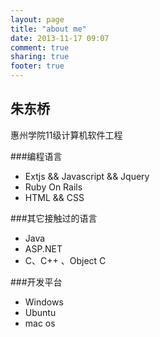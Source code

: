 ```yaml
---
layout: page
title: "about me"
date: 2013-11-17 09:07
comment: true
sharing: true
footer: true
---
```

<!--[Alt text](../images/qiao.jpg)-->
## 朱东桥

惠州学院11级计算机软件工程

###编程语言
* Extjs && Javascript && Jquery
* Ruby On Rails
* HTML && CSS

###其它接触过的语言
* Java
* ASP.NET
* C、C++ 、Object C


###开发平台
* Windows
* Ubuntu
* mac os